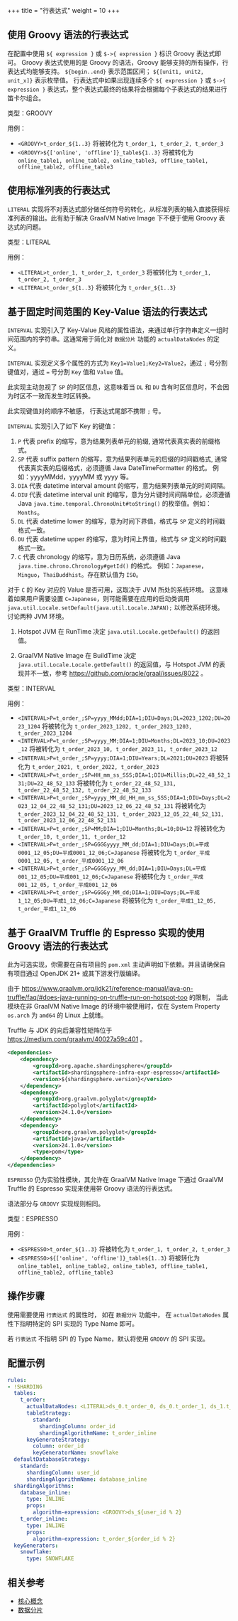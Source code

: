 +++
title = "行表达式"
weight = 10
+++

## 使用 Groovy 语法的行表达式

在配置中使用 `${ expression }` 或 `$->{ expression }` 标识 Groovy 表达式即可。 Groovy 表达式使用的是 Groovy 的语法，Groovy 能够支持的所有操作，行表达式均能够支持。
`${begin..end}` 表示范围区间； `${[unit1, unit2, unit_x]}` 表示枚举值。
行表达式中如果出现连续多个 `${ expression }` 或 `$->{ expression }` 表达式，整个表达式最终的结果将会根据每个子表达式的结果进行笛卡尔组合。

类型：GROOVY

用例：

- `<GROOVY>t_order_${1..3}` 将被转化为 `t_order_1, t_order_2, t_order_3`
- `<GROOVY>${['online', 'offline']}_table${1..3}` 将被转化为 `online_table1, online_table2, online_table3, offline_table1, offline_table2, offline_table3`

## 使用标准列表的行表达式

`LITERAL` 实现将不对表达式部分做任何符号的转化，从标准列表的输入直接获得标准列表的输出。此有助于解决 GraalVM Native Image 下不便于使用 Groovy 表达式的问题。

类型：LITERAL

用例：

- `<LITERAL>t_order_1, t_order_2, t_order_3` 将被转化为 `t_order_1, t_order_2, t_order_3`
- `<LITERAL>t_order_${1..3}` 将被转化为 `t_order_${1..3}`

## 基于固定时间范围的 Key-Value 语法的行表达式

`INTERVAL` 实现引入了 Key-Value 风格的属性语法，来通过单行字符串定义一组时间范围内的字符串。这通常用于简化对 `数据分片` 功能的 `actualDataNodes` 的定义。

`INTERVAL` 实现定义多个属性的方式为 `Key1=Value1;Key2=Value2`，通过 `;` 号分割键值对，通过 `=` 号分割 `Key` 值和 `Value` 值。

此实现主动忽视了 `SP` 的时区信息，这意味着当 `DL` 和 `DU` 含有时区信息时，不会因为时区不一致而发生时区转换。

此实现键值对的顺序不敏感， 行表达式尾部不携带 `;` 号。

`INTERVAL` 实现引入了如下 Key 的键值：

1. `P` 代表 prefix 的缩写，意为结果列表单元的前缀, 通常代表真实表的前缀格式。
2. `SP` 代表 suffix pattern 的缩写，意为结果列表单元的后缀的时间戳格式, 通常代表真实表的后缀格式，必须遵循 Java DateTimeFormatter 的格式。
例如：yyyyMMdd，yyyyMM 或 yyyy 等。
3. `DIA` 代表 datetime interval amount 的缩写，意为结果列表单元的时间间隔。
4. `DIU` 代表 datetime interval unit 的缩写，意为分片键时间间隔单位，必须遵循 Java `java.time.temporal.ChronoUnit#toString()` 的枚举值。例如：`Months`。
5. `DL` 代表 datetime lower 的缩写，意为时间下界值，格式与 `SP` 定义的时间戳格式一致。
6. `DU` 代表 datetime upper 的缩写，意为时间上界值，格式与 `SP` 定义的时间戳格式一致。
7. `C` 代表 chronology 的缩写，意为日历系统，必须遵循 Java `java.time.chrono.Chronology#getId()` 的格式。
例如：`Japanese`，`Minguo`，`ThaiBuddhist`。存在默认值为 `ISO`。

对于 `C` 的 Key 对应的 Value 是否可用，这取决于 JVM 所处的系统环境。
这意味着如果用户需要设置 `C=Japanese`，则可能需要在应用的启动类调用 `java.util.Locale.setDefault(java.util.Locale.JAPAN);` 以修改系统环境。
讨论两种 JVM 环境。

1. Hotspot JVM 在 RunTime 决定 `java.util.Locale.getDefault()` 的返回值。

2. GraalVM Native Image 在 BuildTime 决定 `java.util.Locale.Locale.getDefault()` 的返回值，与 Hotspot JVM 的表现并不一致，参考 https://github.com/oracle/graal/issues/8022 。

类型：INTERVAL

用例：

- `<INTERVAL>P=t_order_;SP=yyyy_MMdd;DIA=1;DIU=Days;DL=2023_1202;DU=2023_1204` 将被转化为 `t_order_2023_1202, t_order_2023_1203, t_order_2023_1204`
- `<INTERVAL>P=t_order_;SP=yyyy_MM;DIA=1;DIU=Months;DL=2023_10;DU=2023_12` 将被转化为 `t_order_2023_10, t_order_2023_11, t_order_2023_12`
- `<INTERVAL>P=t_order_;SP=yyyy;DIA=1;DIU=Years;DL=2021;DU=2023` 将被转化为 `t_order_2021, t_order_2022, t_order_2023`
- `<INTERVAL>P=t_order_;SP=HH_mm_ss_SSS;DIA=1;DIU=Millis;DL=22_48_52_131;DU=22_48_52_133` 将被转化为 `t_order_22_48_52_131, t_order_22_48_52_132, t_order_22_48_52_133`
- `<INTERVAL>P=t_order_;SP=yyyy_MM_dd_HH_mm_ss_SSS;DIA=1;DIU=Days;DL=2023_12_04_22_48_52_131;DU=2023_12_06_22_48_52_131` 将被转化为 `t_order_2023_12_04_22_48_52_131, t_order_2023_12_05_22_48_52_131, t_order_2023_12_06_22_48_52_131`
- `<INTERVAL>P=t_order_;SP=MM;DIA=1;DIU=Months;DL=10;DU=12` 将被转化为 `t_order_10, t_order_11, t_order_12`
- `<INTERVAL>P=t_order_;SP=GGGGyyyy_MM_dd;DIA=1;DIU=Days;DL=平成0001_12_05;DU=平成0001_12_06;C=Japanese` 将被转化为 `t_order_平成0001_12_05, t_order_平成0001_12_06`
- `<INTERVAL>P=t_order_;SP=GGGGyyy_MM_dd;DIA=1;DIU=Days;DL=平成001_12_05;DU=平成001_12_06;C=Japanese` 将被转化为 `t_order_平成001_12_05, t_order_平成001_12_06`
- `<INTERVAL>P=t_order_;SP=GGGGy_MM_dd;DIA=1;DIU=Days;DL=平成1_12_05;DU=平成1_12_06;C=Japanese` 将被转化为 `t_order_平成1_12_05, t_order_平成1_12_06`

## 基于 GraalVM Truffle 的 Espresso 实现的使用 Groovy 语法的行表达式

此为可选实现，你需要在自有项目的 `pom.xml` 主动声明如下依赖。并且请确保自有项目通过 OpenJDK 21+ 或其下游发行版编译。

由于 https://www.graalvm.org/jdk21/reference-manual/java-on-truffle/faq/#does-java-running-on-truffle-run-on-hotspot-too 的限制，
当此模块在非 GraalVM Native Image 的环境中被使用时，仅在 System Property `os.arch` 为 `amd64` 的 Linux 上就绪。

Truffle 与 JDK 的向后兼容性矩阵位于 https://medium.com/graalvm/40027a59c401 。

```xml
<dependencies>
    <dependency>
        <groupId>org.apache.shardingsphere</groupId>
        <artifactId>shardingsphere-infra-expr-espresso</artifactId>
        <version>${shardingsphere.version}</version>
    </dependency>
    <dependency>
        <groupId>org.graalvm.polyglot</groupId>
        <artifactId>polyglot</artifactId>
        <version>24.1.0</version>
    </dependency>
    <dependency>
        <groupId>org.graalvm.polyglot</groupId>
        <artifactId>java</artifactId>
        <version>24.1.0</version>
        <type>pom</type>
    </dependency>
</dependencies>
```

`ESPRESSO` 仍为实验性模块，其允许在 GraalVM Native Image 下通过 GraalVM Truffle 的 Espresso 实现来使用带 Groovy 语法的行表达式。

语法部分与 `GROOVY` 实现规则相同。

类型：ESPRESSO

用例：

- `<ESPRESSO>t_order_${1..3}` 将被转化为 `t_order_1, t_order_2, t_order_3`
- `<ESPRESSO>${['online', 'offline']}_table${1..3}` 将被转化为 `online_table1, online_table2, online_table3, offline_table1, offline_table2, offline_table3`

## 操作步骤

使用需要使用 `行表达式` 的属性时， 如在 `数据分片` 功能中， 在 `actualDataNodes` 属性下指明特定的 SPI 实现的 Type Name 即可。

若 `行表达式` 不指明 SPI 的 Type Name，默认将使用 `GROOVY` 的 SPI 实现。

## 配置示例

```yaml
rules:
- !SHARDING
  tables:
    t_order: 
      actualDataNodes: <LITERAL>ds_0.t_order_0, ds_0.t_order_1, ds_1.t_order_0, ds_1.t_order_1
      tableStrategy: 
        standard:
          shardingColumn: order_id
          shardingAlgorithmName: t_order_inline
      keyGenerateStrategy:
        column: order_id
        keyGeneratorName: snowflake
  defaultDatabaseStrategy:
    standard:
      shardingColumn: user_id
      shardingAlgorithmName: database_inline
  shardingAlgorithms:
    database_inline:
      type: INLINE
      props:
        algorithm-expression: <GROOVY>ds_${user_id % 2}
    t_order_inline:
      type: INLINE
      props:
        algorithm-expression: t_order_${order_id % 2}
  keyGenerators:
    snowflake:
      type: SNOWFLAKE
```

## 相关参考

- [核心概念](/cn/features/sharding/concept)
- [数据分片](/cn/dev-manual/sharding)
